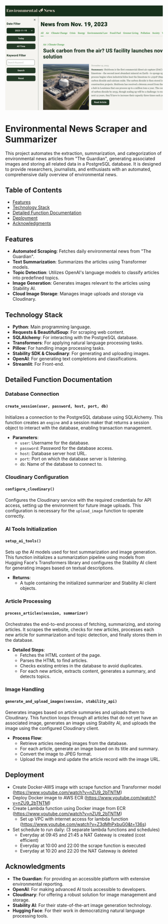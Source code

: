 ![Banner](https://github.com/nammmx/nammmx.github.io/blob/main/pictures/environmental-scraper.jpg)
# Environmental News Scraper and Summarizer

This project automates the extraction, summarization, and categorization of environmental news articles from "The Guardian", generating associated images and storing all related data in a PostgreSQL database. It is designed to provide researchers, journalists, and enthusiasts with an automated, comprehensive daily overview of environmental news.

## Table of Contents

- [Features](#features)
- [Technology Stack](#technology-stack)
- [Detailed Function Documentation](#detailed-function-documentation)
- [Deployment](#deployment)
- [Acknowledgments](#acknowledgments)

## Features

- **Automated Scraping**: Fetches daily environmental news from "The Guardian".
- **Text Summarization**: Summarizes the articles using Transformer models.
- **Topic Detection**: Utilizes OpenAI's language models to classify articles into predefined topics.
- **Image Generation**: Generates images relevant to the articles using Stability AI.
- **Cloud Image Storage**: Manages image uploads and storage via Cloudinary.

## Technology Stack

- **Python**: Main programming language.
- **Requests & BeautifulSoup**: For scraping web content.
- **SQLAlchemy**: For interacting with the PostgreSQL database.
- **Transformers**: For applying natural language processing tasks.
- **Pillow**: For handling image processing tasks.
- **Stability SDK & Cloudinary**: For generating and uploading images.
- **OpenAI**: For generating text completions and classifications.
- **Streamlit**: For Front-end.

## Detailed Function Documentation

### Database Connection

#### `create_session(user, password, host, port, db)`
Initializes a connection to the PostgreSQL database using SQLAlchemy. This function creates an `engine` and a session maker that returns a session object to interact with the database, enabling transaction management.

- **Parameters**:
  - `user`: Username for the database.
  - `password`: Password for the database access.
  - `host`: Database server host URL.
  - `port`: Port on which the database server is listening.
  - `db`: Name of the database to connect to.

### Cloudinary Configuration

#### `configure_cloudinary()`
Configures the Cloudinary service with the required credentials for API access, setting up the environment for future image uploads. This configuration is necessary for the `upload_image` function to operate correctly.

### AI Tools Initialization

#### `setup_ai_tools()`
Sets up the AI models used for text summarization and image generation. This function initializes a summarization pipeline using models from Hugging Face's Transformers library and configures the Stability AI client for generating images based on textual descriptions.

- **Returns**:
  - A tuple containing the initialized summarizer and Stability AI client objects.

### Article Processing

#### `process_articles(session, summarizer)`
Orchestrates the end-to-end process of fetching, summarizing, and storing articles. It scrapes the website, checks for new articles, processes each new article for summarization and topic detection, and finally stores them in the database.

- **Detailed Steps**:
  - Fetches the HTML content of the page.
  - Parses the HTML to find articles.
  - Checks existing entries in the database to avoid duplicates.
  - For each new article, extracts content, generates a summary, and detects topics.

### Image Handling

#### `generate_and_upload_images(session, stability_api)`
Generates images based on article summaries and uploads them to Cloudinary. This function loops through all articles that do not yet have an associated image, generates an image using Stability AI, and uploads the image using the configured Cloudinary client.

- **Process Flow**:
  - Retrieve articles needing images from the database.
  - For each article, generate an image based on its title and summary.
  - Convert the image to JPEG format.
  - Upload the image and update the article record with the image URL.
 
## Deployment
- Create Docker-AWS image with scrape function and Transformer model (https://www.youtube.com/watch?v=nZU9_2bTNTM)
- Deploy Docker image to AWS ECR (https://www.youtube.com/watch?v=nZU9_2bTNTM)
- Create Lambda function using Docker image from ECR (https://www.youtube.com/watch?v=nZU9_2bTNTM)
  - Set up VPC with internet access for lambda function (https://www.youtube.com/watch?v=Z3dMhPxbuG0&t=136s)
- Set schedule to run daily: (3 separate lambda functions and schedules)
  - Everyday at 09:45 and 21:45 a NAT Gateway is created (cost efficient)
  - Everyday at 10:00 and 22:00 the scrape function is executed
  - Everyday at 10:20 and 22:20 the NAT Gateway is deleted

## Acknowledgments

- **The Guardian**: For providing an accessible platform with extensive environmental reporting.
- **OpenAI**: For making advanced AI tools accessible to developers.
- **Cloudinary**: For offering a robust solution for image management and storage.
- **Stability AI**: For their state-of-the-art image generation technology.
- **Hugging Face**: For their work in democratizing natural language processing tools.

